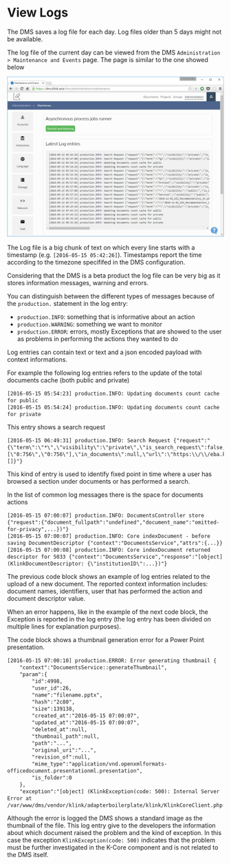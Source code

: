 # View Logs

The DMS saves a log file for each day. Log files older than 5 days might not be available.

The log file of the current day can be viewed from the DMS `Administration > Maintenance and Events` page. The page is similar to the one showed below

![current day log](./img/log-view.png)
 
The Log file is a big chunk of text on which every line starts with a timestamp (e.g. `[2016-05-15 05:42:26]`). 
Timestamps report the time according to the timezone specififed in the DMS configuration.
 
Considering that the DMS is a beta product the log file can be very big as it stores information messages, warning and errors.
 
You can distinguish between the different types of messages because of the `production.` statement in the log entry:
 
- `production.INFO`: something that is informative about an action
- `production.WARNING`: something we want to monitor
- `production.ERROR`: errors, mostly Exceptions that are showed to the user as problems in performing the actions they wanted to do
 
Log entries can contain text or text and a json encoded payload with context informations.
 
For example the following log entries refers to the update of the total documents cache (both public and private) 

``` 
[2016-05-15 05:54:23] production.INFO: Updating documents count cache for public  
[2016-05-15 05:54:24] production.INFO: Updating documents count cache for private
```

This entry shows a search request

``` 
[2016-05-15 06:49:31] production.INFO: Search Request {"request":"{\"term\":\"*\",\"visibility\":\"private\",\"is_search_request\":false,\"page\":1,\"limit\":12,\"filters\":null,\"facets\":null,\"on_collections\":[\"0:756\",\"0:756\"],\"in_documents\":null,\"url\":\"https:\\/\\/eba.klink.asia\\/dms\\/documents\\/groups\\/756\",\"query\":[]}"}
```

This kind of entry is used to identify fixed point in time where a user has browsed a section under documents or has performed a search.

In the list of common log messages there is the space for documents actions

```
[2016-05-15 07:00:07] production.INFO: DocumentsController store {"request":{"document_fullpath":"undefined","document_name":"omitted-for-privacy",...})"} 
[2016-05-15 07:00:07] production.INFO: Core indexDocument - before saving DocumentDescriptor {"context":"DocumentsService","attrs":{...}} 
[2016-05-15 07:00:08] production.INFO: Core indexDocument returned descriptor for 5033 {"context":"DocumentsService","response":"[object] (KlinkDocumentDescriptor: {\"institutionID\":...})"} 
``` 
The previous code block shows an example of log entries related to the upload of a new document. The reported context information includes: document names, identifiers, user that has performed the action and document descriptor value. 

When an error happens, like in the example of the next code block, the Exception is reported in the log entry (the log entry has been divided on multiple lines for explanation purposes).

The code block shows a thumbnail generation error for a Power Point presentation.

```
[2016-05-15 07:00:10] production.ERROR: Error generating thumbnail {
    "context":"DocumentsService::generateThumbnail",
    "param":{
        "id":4998,
        "user_id":26,
        "name":"filename.pptx",
        "hash":"2c80",
        "size":139138,
        "created_at":"2016-05-15 07:00:07",
        "updated_at":"2016-05-15 07:00:07",
        "deleted_at":null,
        "thumbnail_path":null,
        "path":"...",
        "original_uri":"...",
        "revision_of":null,
        "mime_type":"application/vnd.openxmlformats-officedocument.presentationml.presentation",
        "is_folder":0
    },
    "exception":"[object] (KlinkException(code: 500): Internal Server Error at /var/www/dms/vendor/klink/adapterboilerplate/klink/KlinkCoreClient.php:919)"} 
``` 

Although the error is logged the DMS shows a standard image as the thumbnail of the file. This log entry give to the developers the information about which document 
raised the problem and the kind of exception. In this case the exception `KlinkException(code: 500)` indicates that the problem must be further investigated in the 
K-Core component and is not related to the DMS itself. 
 